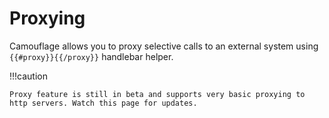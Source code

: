 # Proxying

Camouflage allows you to proxy selective calls to an external system using `{{#proxy}}{{/proxy}}` handlebar helper.

!!!caution
    
    Proxy feature is still in beta and supports very basic proxying to http servers. Watch this page for updates.